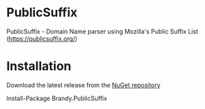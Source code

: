 PublicSuffix
============
PublicSuffix - Domain Name parser using Mozilla's Public Suffix List (https://publicsuffix.org/)

Installation
============
Download the latest release from the [NuGet repository](https://www.nuget.org/packages/Brandy.PublicSuffix/)

Install-Package Brandy.PublicSuffix
